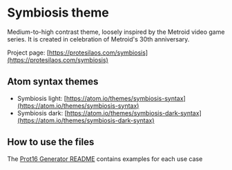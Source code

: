 # Symbiosis theme

Medium-to-high contrast theme, loosely inspired by the Metroid video game series. It is created in celebration of Metroid's 30th anniversary.

Project page: [https://protesilaos.com/symbiosis](https://protesilaos.com/symbiosis)

## Atom syntax themes

- Symbiosis light: [https://atom.io/themes/symbiosis-syntax](https://atom.io/themes/symbiosis-syntax)
- Symbiosis dark: [https://atom.io/themes/symbiosis-dark-syntax](https://atom.io/themes/symbiosis-dark-syntax)

## How to use the files

The [Prot16 Generator README](https://github.com/protesilaos/prot16-generator) contains examples for each use case
